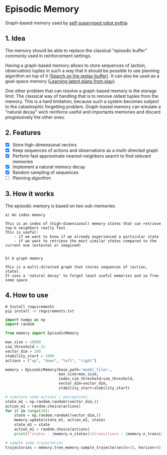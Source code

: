 # Episodic Memory

Graph-based memory used by [self-supervised robot pythia](https://github.com/lmanhes/pythia)

## 1. Idea

The memory should be able to replace the classical "episodic buffer" commonly used in reinforcement settings.

Having a graph-based memory allows to store sequences of (action, observation) tuples in such a way that 
it should be possible to use planning algorithm on top of it ([Search on the replay buffer](https://arxiv.org/abs/1906.05253)). It can also be used as a goal-space memory ([Learning latent plans from play](https://learning-from-play.github.io/)). 

One other problem that can resolve a graph-based memory is the storage limit. The classical way of handling that is to remove oldest tuples from the memory. This is a hard limitation, because such a system becomes subject to the catastrophic forgetting problem. Graph-based memory can emulate a "natural decay" wich reinforce useful and importants memories and discard progressively the other ones.

## 2. Features

- [X] Store high-dimensional vectors
- [X] Keep sequences of actions and observations as a multi-directed graph
- [X] Perform fast approximate nearest-neighbors search to find relevant memories
- [X] Implement a natural memory decay
- [X] Random sampling of sequences
- [ ] Planning algorithm

## 3. How it works

The episodic memory is based on two sub-memories:

    a) An index memory
    
    This is an index of (high-dimensional) memory states that can retrieve top-k neighbors really fast. 
    This is useful:
        - if we want to know if we already experienced a particular state
        - if we want to retrieve the most similar states compared to the current one (external or imagined)
        
        
    b) A graph memory
    
    This is a multi-directed graph that stores sequences of (action, state). 
    It uses a 'natural decay' to forget least useful memories and so free some space
    

## 4. How to use

```shell script
# Install requirements
pip install -r requirements.txt
```

```python
import numpy as np
import random

from memory import EpisodicMemory

max_size = 10000
sim_threshold = 31
vector_dim = 200
stability_start = 1000
actions = ["up", "down", "left", "right"]

memory = EpisodicMemory(base_path='model_files',
                        max_size=max_size,
                        index_sim_threshold=sim_threshold,
                        vector_dim=vector_dim,
                        stability_start=stability_start)

# simulate some actions / perceptions
state_m1 = np.random.random((vector_dim,))
action_m1 = random.choice(actions)
for it in range(30):
    state = np.random.random((vector_dim,))
    memory.update(state_m1, action_m1, state)
    state_m1 = state
    action_m1 = random.choice(actions)
    print(f"states : {memory.n_states}\ttransitions : {memory.n_transitions}\tforgeted states : {memory.forgeted}")

# sample some trajectories
trajectories = memory.tree_memory.sample_trajectories(n=15, horizon=6)
```
